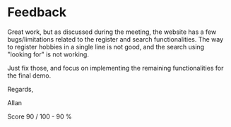 # Feedback

Great work, but as discussed during the meeting, the website has a few bugs/limitations related to the register and search functionalities. The way to register hobbies in a single line is not good, and the search using "looking for" is not working.

Just fix those, and focus on implementing the remaining functionalities for the final demo.

Regards,

Allan

Score
90 / 100 - 90 %